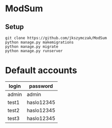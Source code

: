 # ModSum

## Setup

```
git clone https://github.com/jkszymczak/ModSum
python manage.py makemigrations
python manage.py migrate
python manage.py runserver
```

# Default accounts

| login   | password      |
|---------|---------------|
| admin   | admin         |
| test1   | haslo12345    |
| test2   | haslo12345    |
| test3   | haslo12345    |